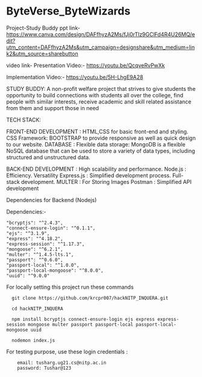 # ByteVerse_ByteWizards
Project-Study Buddy
ppt link-https://www.canva.com/design/DAFfhyzA2Ms/fJj0rTlz9GClFd4R4U26MQ/edit?utm_content=DAFfhyzA2Ms&utm_campaign=designshare&utm_medium=link2&utm_source=sharebutton

video link-
Presentation Video:- https://youtu.be/QcqveRvPwXk

Implementation Video:- https://youtu.be/5H-LhgE9A28

STUDY BUDDY:
A non-profit welfare project that strives to give students the opportunity to build connections
with students all over the college, find people with similar interests, receive academic
and skill related assistance from them and support those in need



TECH STACK:


FRONT-END DEVELOPMENT :
HTML,CSS for basic front-end and styling.
CSS Framework: BOOTSTRAP to provide responsive as well as quick design to our website.
DATABASE :
Flexible data storage: MongoDB is a flexible NoSQL database that can be used to store a variety of data types, including structured and unstructured data.


BACK-END DEVELOPMENT :
High scalability and performance.
Node.js :
Efficiency.
Versatility
Express.js :
Simplified development process.
Full-stack development.
MULTER  :
For Storing Images
Postman :
Simplified API development


Dependencies for Backend (Nodejs)

Dependencies:-



    "bcryptjs": "^2.4.3",
    "connect-ensure-login": "^0.1.1",
    "ejs": "^3.1.9",
    "express": "^4.18.2",
    "express-session": "^1.17.3",
    "mongoose": "^6.2.1",
    "multer": "^1.4.5-lts.1",
    "passport": "^0.6.0",
    "passport-local": "^1.0.0",
    "passport-local-mongoose": "^8.0.0",
    "uuid": "^9.0.0"



For locally setting this project run these commands



      git clone https://github.com/krcpr007/hackNITP_INQUERA.git

      cd hackNITP_INQUERA

      npm install bcryptjs connect-ensure-login ejs express express-session mongoose multer passport passport-local passport-local-mongoose uuid 

      nodemon index.js





For testing purpose, use these login credentials :
       
        email: tusharg.ug21.cs@nitp.ac.in
        password: Tushar@123
